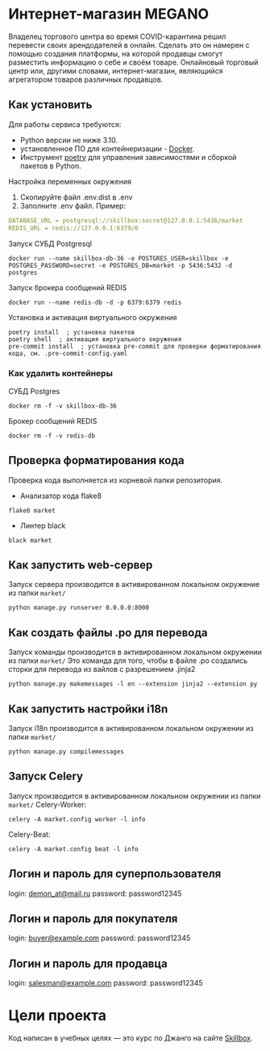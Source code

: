 # Интернет-магазин MEGANO
Владелец торгового центра во время COVID-карантина решил перевести своих арендодателей в онлайн. Сделать это он намерен с помощью создания платформы, на которой продавцы смогут разместить информацию о себе и своём товаре. Онлайновый торговый центр или, другими словами, интернет-магазин, являющийся агрегатором товаров различных продавцов.

## Как установить
Для работы сервиса требуются:
- Python версии не ниже 3.10.
- установленное ПО для контейнеризации - [Docker](https://docs.docker.com/engine/install/).
- Инструмент [poetry](https://python-poetry.org/) для управления зависимостями и сборкой пакетов в Python.

Настройка переменных окружения
1. Скопируйте файл .env.dist в .env
2. Заполните .env файл. Пример:
```yaml
DATABASE_URL = postgresql://skillbox:secret@127.0.0.1:5436/market
REDIS_URL = redis://127.0.0.1:6379/0
```

Запуск СУБД Postgresql
```shell
docker run --name skillbox-db-36 -e POSTGRES_USER=skillbox -e POSTGRES_PASSWORD=secret -e POSTGRES_DB=market -p 5436:5432 -d postgres
```
Запуск брокера сообщений REDIS
```shell
docker run --name redis-db -d -p 6379:6379 redis
```
Установка и активация виртуального окружения
```shell
poetry install  ; установка пакетов
poetry shell  ; активация виртуального окружения
pre-commit install  ; установка pre-commit для проверки форматирования кода, см. .pre-commit-config.yaml
```
### Как удалить контейнеры
СУБД Postgres
```shell
docker rm -f -v skillbox-db-36
```

Брокер сообщений REDIS
```shell
docker rm -f -v redis-db
```

## Проверка форматирования кода
Проверка кода выполняется из корневой папки репозитория.
* Анализатор кода flake8
```shell
flake8 market
```

* Линтер black
```shell
black market
```

## Как запустить web-сервер
Запуск сервера производится в активированном локальном окружение из папки `market/`
```shell
python manage.py runserver 0.0.0.0:8000
```

## Как создать файлы .po для перевода
Запуск команды производится в активированном локальном окружении из папки `market/`
Это команда для того, чтобы в файле .ро создались сторки для перевода из вайлов с разрешением .jinja2
```shell
python manage.py makemessages -l en --extension jinja2 --extension py
```


## Как запустить настройки i18n
Запуск i18n производится в активированном локальном окружении из папки `market/`
```shell
python manage.py compilemessages
```

## Запуск Celery
Запуск производится в активированном локальном окружении из папки `market/`
Celery-Worker:
```shell
celery -A market.config worker -l info
```
Celery-Beat:
```shell
celery -A market.config beat -l info
```


## Логин и пароль для суперпользователя
login: demon_at@mail.ru
password: password12345
## Логин и пароль для покупателя
login: buyer@example.com
password: password12345
## Логин и пароль для продавца
login: salesman@example.com
password: password12345

# Цели проекта

Код написан в учебных целях — это курс по Джанго на сайте [Skillbox](https://go.skillbox.ru/education/course/django-framework).
